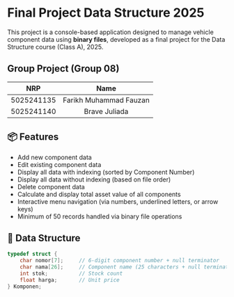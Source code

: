 # Final Project Data Structure 2025

This project is a console-based application designed to manage vehicle component data using **binary files**, developed as a final project for the Data Structure course (Class A), 2025.

## Group Project (Group 08)

|    NRP     |      Name      |
| :--------: | :------------: |
| 5025241135 | Farikh Muhammad Fauzan |
| 5025241140 | Brave Juliada |

## 📦 Features

- Add new component data
- Edit existing component data
- Display all data with indexing (sorted by Component Number)
- Display all data without indexing (based on file order)
- Delete component data
- Calculate and display total asset value of all components
- Interactive menu navigation (via numbers, underlined letters, or arrow keys)
- Minimum of 50 records handled via binary file operations

## 🧱 Data Structure

```c
typedef struct {
    char nomor[7];     // 6-digit component number + null terminator
    char nama[26];     // Component name (25 characters + null terminator)
    int stok;          // Stock count
    float harga;       // Unit price
} Komponen;
